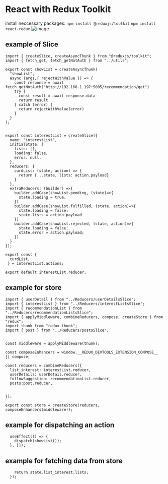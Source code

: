 # React with Redux Toolkit

install neccessary packages:
```npm install @reduxjs/toolkit```
```npm install react-redux```
![image](https://github.com/JayaSamuthraDevi/webDevelopmentNotes/assets/115087700/8f9ce2a9-12c7-410c-abe0-f2b2988fe7c1)

## example of Slice
```
import { createSlice, createAsyncThunk } from "@reduxjs/toolkit";
import { fetch_get, fetch_getNotAuth } from "../utils";

export const showList = createAsyncThunk(
  "showList",
  async (args,{ rejectWithValue }) => {
    const response = await fetch_getNotAuth("http://192.168.1.197:5005/recommendation/get")
    try {
      const result = await response.data
      return result
    } catch (error) {
      return rejectWithValue(error)
    }
  }
);


export const interestList = createSlice({
  name: "interestList",
  initialState: {
    lists: [],
    loading: false,
    error: null,
  },
  reducers: {
    curdList: (state, action) => {
      return {...state, lists: action.payload}
    }
  },
  extraReducers: (builder) =>{
    builder.addCase(showList.pending, (state)=>{
      state.loading = true;
    })
    builder.addCase(showList.fulfilled, (state, action)=>{
      state.loading = false;
      state.lists = action.payload
    })
    builder.addCase(showList.rejected, (state, action)=>{
      state.loading = false;
      state.error = action.payload;
    })
  }
});

export const {
  curdList,
 } = interestList.actions;

export default interestList.reducer;
```

## example for store
```
import { userDetail } from "../Reducers/userDetailsSlice";
import { interestList } from "../Reducers/interestListsSlice";
import { recommendationList } from "../Reducers/recommendationListsSlice";
import { applyMiddleware, combineReducers, compose, createStore } from "redux";
import thunk from "redux-thunk";
import { post } from "../Reducers/postsSlice";


const middleware = applyMiddleware(thunk);

const composeEnhancers = window.__REDUX_DEVTOOLS_EXTENSION_COMPOSE__ || compose;

const reducers = combineReducers({
  list_interest: interestList.reducer,
  userDetails: userDetail.reducer,
  followSuggestion: recommendationList.reducer,
  posts:post.reducer,


});

export const store = createStore(reducers, composeEnhancers(middleware));
```
## example for dispatching an action
```const dispatch = useDispatch();
  useEffect(() => {
    dispatch(showList());
  }, []);
```
## example for fetching data from store
``` const lists = useSelector((state) => {
    return state.list_interest.lists;
  });
```
